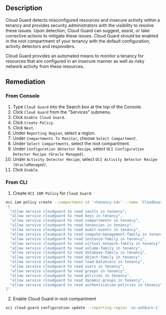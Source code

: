 ## Description

Cloud Guard detects misconfigured resources and insecure activity within a tenancy and provides security administrators with the visibility to resolve these issues. Upon detection, Cloud Guard can suggest, assist, or take corrective actions to mitigate these issues. Cloud Guard should be enabled in the root compartment of your tenancy with the default configuration, activity detectors and responders.

Cloud Guard provides an automated means to monitor a tenancy for resources that are configured in an insecure manner as well as risky network activity from these resources.

## Remediation

### From Console

1. Type `Cloud Guard` into the Search box at the top of the Console.
2. Click `Cloud Guard` from the "Services" submenu.
3. Click `Enable Cloud Guard`.
4. Click `Create Policy`.
5. Click `Next`.
6. Under `Reporting Region`, select a region.
7. Under `Compartments To Monitor`, choose `Select Compartment`.
8. Under `Select Compartments`, select the root compartment.
9. Under `Configuration Detector Recipe`, select `OCI Configuration Detector Recipe (Oracle Managed)`.
10. Under `Activity Detector Recipe`, select `OCI Activity Detector Recipe (OracleManaged)`.
11. Click `Enable`.

### From CLI

1. Create `OCI IAM Policy` for `Cloud Guard`.

```bash
oci iam policy create --compartment-id '<tenancy-id>' --name 'CloudGuardPolicies' --description 'Cloud Guard Access Policy' --statements
'[
  "allow service cloudguard to read vaults in tenancy",
  "allow service cloudguard to read keys in tenancy",
  "allow service cloudguard to read compartments in tenancy",
  "allow service cloudguard to read tenancies in tenancy",
  "allow service cloudguard to read audit-events in tenancy",
  "allow service cloudguard to read compute-management-family in tenancy",
  "allow service cloudguard to read instance-family in tenancy",
  "allow service cloudguard to read virtual-network-family in tenancy",
  "allow service cloudguard to read volume-family in tenancy",
  "allow service cloudguard to read database-family in tenancy",
  "allow service cloudguard to read object-family in tenancy",
  "allow service cloudguard to read load-balancers in tenancy",
  "allow service cloudguard to read users in tenancy",
  "allow service cloudguard to read groups in tenancy",
  "allow service cloudguard to read policies in tenancy",
  "allow service cloudguard to read dynamic-groups in tenancy",
  "allow service cloudguard to read authentication-policies in tenancy"
]'
```

2. Enable Cloud Guard in root compartment

```bash
oci cloud-guard configuration update --reporting-region 'us-ashburn-1' -- compartment-id '<tenancy-id>' --status 'ENABLED'
```